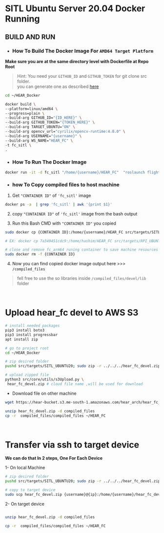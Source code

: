 # SITL Ubuntu Server 20.04 Docker Running

## BUILD AND RUN

* ### How To Build The Docker Image For ```AMD64 Target Platform``` 


**Make sure you are at the same directory level with Dockerfile at Repo Root**

> Hint: You need your ```GITHUB_ID``` and ```GITHUB_TOKEN``` for git clone src folder.\
you can generate one as described [here](https://docs.github.com/en/authentication/keeping-your-account-and-data-secure/managing-your-personal-access-tokens)
```bash 
cd ~/HEAR_Docker

docker build \
--platform=linux/amd64 \
--progress=plain \
--build-arg GITHUB_ID="{ID_HERE}" \
--build-arg GITHUB_TOKEN="{TOKEN_HERE}" \
--build-arg TARGET_UBUNTU="ON" \
--build-arg opencv_url="cyrilix/opencv-runtime:4.8.0" \
--build-arg USERNAME="{username}" \
--build-arg WS_NAME="HEAR_FC" \
-t fc_sitl \
.

```

- ### How To Run The Docker Image

```bash 
docker run -it -d fc_sitl "/home/{username}/HEAR_FC"  "roslaunch flight_controller flight_controller.launch DRONE_NAME:=UAV"
```


- ### how To Copy compiled files to host machine
1. Get ```"CONTAINER ID"``` of ```'fc_sitl'``` image
```bash 
docker ps -a  | grep 'fc_sitl' | awk '{print $1}'
```

2. copy ```"CONTAINER ID"``` of ```'fc_sitl'``` image from the bash output

3. Run this Bash CMD with ```"CONTAINER ID"``` you copied
```bash
sudo docker cp {CONTAINER ID}:/home/{username}/HEAR_FC src/targets/SITL_UBUNTU20/compiled_files

# EX: docker cp 7a349451cdc9:/home/hashim/HEAR_FC src/targets/RPI_UBUNTU20/compiled_files

# close and remove fc_arm64 runing container to save machine resources
sudo docker rm -f {CONTAINER ID}
```

4. Now you can find copied docker image output here >>> ```/compiled_files```

> fell free to use the so libraries inside ```/compiled_files/devel/lib``` folder

<br>

# Upload hear_fc devel to AWS S3

```bash
# install needed packages
pip3 install boto3
pip3 install progressbar
apt install zip

# go to project root
cd ~/HEAR_Docker

# zip desired folder
pushd src/targets/SITL_UBUNTU20; sudo zip -r ../../../hear_fc_devel.zip ./compiled_files; popd

# upload zipped file
python3 src/core/utils/s3Upload.py \
 hear_fc_devel.zip # cloud file name ,will be used for download


```
- Download file on other machine

```bash
wget https://hear-bucket.s3.me-south-1.amazonaws.com/hear_arch/hear_fc_devel.zip 

unzip hear_fc_devel.zip -d compiled_files
cp -r  compiled_files/compiled_files ~/HEAR_FC
```

<br>

# Transfer via ssh to target device

**We can do that In 2 steps, One For Each Device**

1- On local Machine

```bash
# zip desired folder
pushd src/targets/SITL_UBUNTU20; sudo zip -r ../../../hear_fc_devel.zip ./compiled_files; popd

# copy to target device
sudo scp hear_fc_devel.zip {username}@{ip}:/home/{username}/hear_fc_devel.zip


```

2- On target device

``` bash

unzip hear_fc_devel.zip -d compiled_files

cp -r  compiled_files/compiled_files ~/HEAR_FC

```
